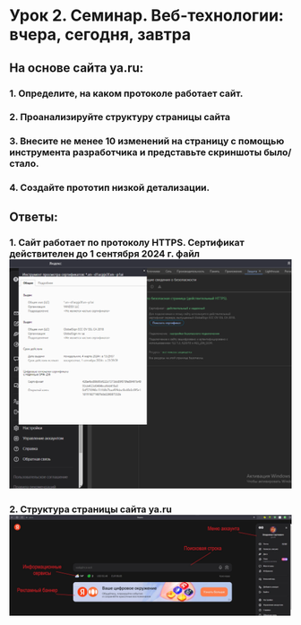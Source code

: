 # Урок 2. Семинар. Веб-технологии: вчера, сегодня, завтра
## На основе сайта ya.ru:

### 1. Определите, на каком протоколе работает сайт.
### 2. Проанализируйте структуру страницы сайта
### 3. Внесите не менее 10 изменений на страницу с помощью инструмента разработчика и представьте скриншоты было/стало.
### 4. Создайте прототип низкой детализации.
## Ответы:
### 1. Сайт работает по протоколу HTTPS. Сертификат действителен до 1 сентября 2024 г. файл ![ssl](ssl_sf.png)
### 2. Cтруктурa страницы сайта ya.ru ![struct](yandex_struct.jpg)
